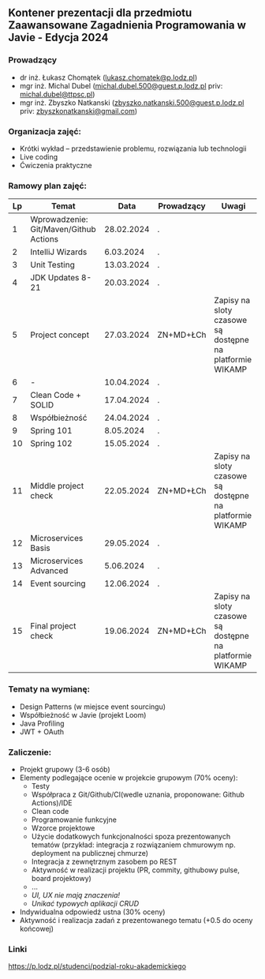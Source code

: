 ## Kontener prezentacji dla przedmiotu Zaawansowane Zagadnienia Programowania w Javie - Edycja 2024

### Prowadzący
- dr inż. Łukasz Chomątek (lukasz.chomatek@p.lodz.pl)
- mgr inż. Michal Dubel (michal.dubel.500@guest.p.lodz.pl priv: michal.dubel@ttpsc.pl)
- mgr inż. Zbyszko Natkanski (zbyszko.natkanski.500@guest.p.lodz.pl priv: zbyszkonatkanski@gmail.com)

### Organizacja zajęć:
- Krótki wykład – przedstawienie problemu, rozwiązania lub technologii
- Live coding
- Ćwiczenia praktyczne

### Ramowy plan zajęć: 
Lp | Temat | Data | Prowadzący | Uwagi
--- | --- | --- | --- | --- 
1 | Wprowadzenie: Git/Maven/Github Actions | 28.02.2024 | . |
2 | IntelliJ Wizards | 6.03.2024 | . |
3 | Unit Testing  | 13.03.2024 | . | 
4 | JDK Updates 8-21 | 20.03.2024 | . |
5 | Project concept | 27.03.2024 | ZN+MD+ŁCh | Zapisy na sloty czasowe są dostępne na platformie WIKAMP
6 | - | 10.04.2024 | . | 
7 | Clean Code + SOLID | 17.04.2024 |.| 
8 | Współbieżność | 24.04.2024 | . |
9 | Spring 101 | 8.05.2024 |.|
10 | Spring 102 | 15.05.2024 |.|
11 | Middle project check | 22.05.2024 | ZN+MD+ŁCh | Zapisy na sloty czasowe są dostępne na platformie WIKAMP
12 | Microservices Basis | 29.05.2024 |.| 
13 | Microservices Advanced | 5.06.2024 |.|
14 | Event sourcing | 12.06.2024 | . |
15 | Final project check | 19.06.2024 | ZN+MD+ŁCh | Zapisy na sloty czasowe są dostępne na platformie WIKAMP

### Tematy na wymianę:
- Design Patterns (w miejsce event sourcingu)
- Współbieżność w Javie (projekt Loom)
- Java Profiling
- JWT + OAuth

### Zaliczenie:
- Projekt grupowy (3-6 osób)
- Elementy podlegające ocenie w projekcie grupowym (70% oceny):
  - Testy
  - Współpraca z Git/Github/CI(wedle uznania, proponowane: Github Actions)/IDE
  - Clean code
  - Programowanie funkcyjne
  - Wzorce projektowe
  - Użycie dodatkowych funkcjonalności spoza prezentowanych tematów (przykład: integracja z rozwiązaniem chmurowym np. deployment na publicznej chmurze)
  - Integracja z zewnętrznym zasobem po REST
  - Aktywność w realizacji projektu (PR, commity, githubowy pulse, board projektowy)
  - ...
  - *UI, UX nie mają znaczenia!*
  - *Unikać typowych aplikacji CRUD*
- Indywidualna odpowiedź ustna (30% oceny)
- Aktywność i realizacja zadań z prezentowanego tematu (+0.5 do oceny końcowej)

### Linki
https://p.lodz.pl/studenci/podzial-roku-akademickiego

